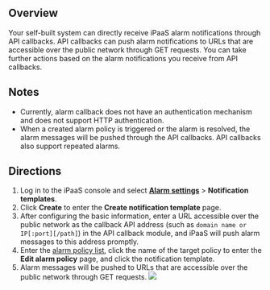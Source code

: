 ## Overview

Your self-built system can directly receive iPaaS alarm notifications through API callbacks. API callbacks can push alarm notifications to URLs that are accessible over the public network through GET requests. You can take further actions based on the alarm notifications you receive from API callbacks.

## Notes

- Currently, alarm callback does not have an authentication mechanism and does not support HTTP authentication.
- When a created alarm policy is triggered or the alarm is resolved, the alarm messages will be pushed through the API callbacks. API callbacks also support repeated alarms.


## Directions

1. Log in to the iPaaS console and select [**Alarm settings**](https://ipaas.tencentcloud.com/login) > **Notification templates**.
2. Click **Create** to enter the **Create notification template** page.
3. After configuring the basic information, enter a URL accessible over the public network as the callback API address (such as `domain name or IP[:port][/path]`) in the API callback module, and iPaaS will push alarm messages to this address promptly.
4. Enter the [alarm policy list](https://ipaas.tencentcloud.com/login), click the name of the target policy to enter the **Edit alarm policy** page, and click the notification template.
5. Alarm messages will be pushed to URLs that are accessible over the public network through GET requests.
   ![](https://qcloudimg.tencent-cloud.cn/raw/e3923ed1c42655beebb357262da09548.png)
